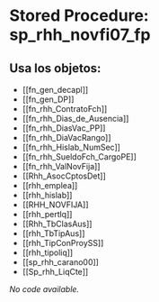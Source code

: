 # Stored Procedure: sp_rhh_novfi07_fp

## Usa los objetos:
- [[fn_gen_decapl]]
- [[fn_gen_DP]]
- [[fn_rhh_ContratoFch]]
- [[fn_rhh_Dias_de_Ausencia]]
- [[fn_rhh_DiasVac_PP]]
- [[fn_rhh_DiaVacRango]]
- [[fn_rhh_Hislab_NumSec]]
- [[fn_rhh_SueldoFch_CargoPE]]
- [[fn_rhh_ValNovFija]]
- [[Rhh_AsocCptosDet]]
- [[rhh_emplea]]
- [[rhh_hislab]]
- [[RHH_NOVFIJA]]
- [[rhh_pertlq]]
- [[Rhh_TbClasAus]]
- [[rhh_TbTipAus]]
- [[rhh_TipConProySS]]
- [[rhh_tipoliq]]
- [[sp_rhh_carano00]]
- [[Sp_rhh_LiqCte]]

*No code available.*
